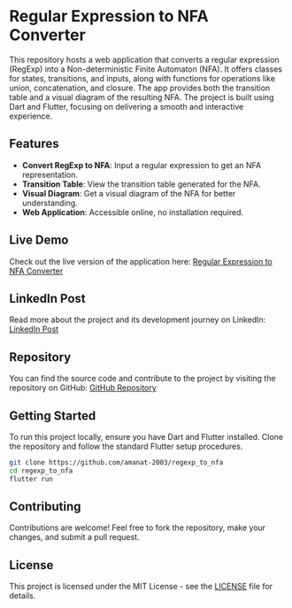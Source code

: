 # Regular Expression to NFA Converter

This repository hosts a web application that converts a regular expression (RegExp) into a Non-deterministic Finite Automaton (NFA). It offers classes for states, transitions, and inputs, along with functions for operations like union, concatenation, and closure. The app provides both the transition table and a visual diagram of the resulting NFA. The project is built using Dart and Flutter, focusing on delivering a smooth and interactive experience.

## Features

- **Convert RegExp to NFA**: Input a regular expression to get an NFA representation.
- **Transition Table**: View the transition table generated for the NFA.
- **Visual Diagram**: Get a visual diagram of the NFA for better understanding.
- **Web Application**: Accessible online, no installation required.

## Live Demo

Check out the live version of the application here:
[Regular Expression to NFA Converter](https://re-to-nfa.anamihub.com/)

## LinkedIn Post

Read more about the project and its development journey on LinkedIn:
[LinkedIn Post](https://www.linkedin.com/posts/amanat-coder_flutter-dart-flutter-activity-7162546876410527744-6v7g?utm_source=share&utm_medium=member_desktop)

## Repository

You can find the source code and contribute to the project by visiting the repository on GitHub:
[GitHub Repository](https://github.com/amanat-2003/regexp_to_nfa)

## Getting Started

To run this project locally, ensure you have Dart and Flutter installed. Clone the repository and follow the standard Flutter setup procedures.

```bash
git clone https://github.com/amanat-2003/regexp_to_nfa
cd regexp_to_nfa
flutter run
```

## Contributing

Contributions are welcome! Feel free to fork the repository, make your changes, and submit a pull request.

## License

This project is licensed under the MIT License - see the [LICENSE](LICENSE) file for details.

